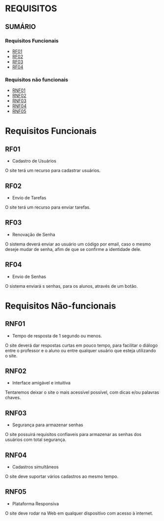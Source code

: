 # REQUISITOS

## SUMÁRIO

### Requisitos Funcionais
- [RF01](#rf01)
- [RF02](#rf02)
- [RF03](#rf03)
- [RF04](#rf04)

### Requisitos não funcionais
- [RNF01](#rnf01)
- [RNF02](#rnf02)
- [RNF03](#rnf03)
- [RNF04](#rnf04)
- [RNF05](#rnf05)

# Requisitos Funcionais

## RF01
- Cadastro de Usuários

O site terá um recurso para cadastrar usuários.

## RF02
- Envio de Tarefas

O site terá um recurso para enviar tarefas.

## RF03
- Renovação de Senha

O sistema deverá enviar ao usuário um código por email, caso o mesmo deseje mudar de senha, afim de que se confirme a identidade dele.

## RF04

- Envio de Senhas

O sistema enviará s senhas, para os alunos, através de um botão.

# Requisitos Não-funcionais

## RNF01
- Tempo de resposta de 1 segundo ou menos.

O site deverá dar respostas curtas em pouco tempo, para facilitar o diálogo entre o professor e o aluno ou entre qualquer usuário que esteja utilizando o site.

## RNF02
- Interface amigável e intuitiva

Tentaremos deixar o site o mais acessível possível, com dicas e/ou palavras chaves.

## RNF03
- Segurança para armazenar senhas

O site possuirá requisitos confiaveis para armazenar as senhas dos usuários com total segurança.

## RNF04
- Cadastros simultâneos

O site deve suportar vários cadastros ao mesmo tempo.

## RNF05
- Plataforma Responsiva

O site deve rodar na Web em qualquer dispositivo com acesso à internet.